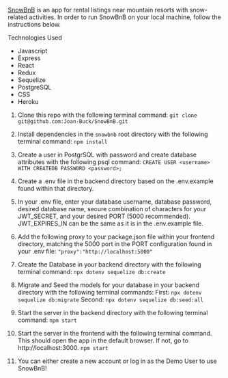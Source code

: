 [SnowBnB](https://snowbnb.herokuapp.com/) is an app for rental listings near mountain resorts with snow-related activities. In order to run SnowBnB on your local machine, follow the instructions below.

Technologies Used
* Javascript
* Express
* React
* Redux
* Sequelize
* PostgreSQL
* CSS
* Heroku

1. Clone this repo with the following terminal command:
    `git clone git@github.com:Joan-Buck/SnowBnB.git`

2. Install dependencies in the `snowbnb` root directory with the following terminal command:
    `npm install`

3. Create a user in PostgrSQL with password and create database attributes with the following psql command:
    `CREATE USER <username> WITH CREATEDB PASSWORD <password>;`

4. Create a .env file in the backend directory based on the .env.example found within that directory.

5. In your .env file, enter your database username, database password, desired database name, secure combination of characters for your JWT_SECRET, and your desired PORT (5000 recommended). JWT_EXPIRES_IN can be the same as it is in the .env.example file.

6. Add the following proxy to your package.json file within your frontend directory, matching the 5000 port in the PORT configuration found in your .env file:
    `"proxy":"http://localhost:5000"`

7. Create the Database in your backend directory with the following terminal command:
    `npx dotenv sequelize db:create`

8. Migrate and Seed the models for your database in your backend directory with the following terminal commands:
   First: `npx dotenv sequelize db:migrate`
   Second: `npx dotenv sequelize db:seed:all`

9. Start the server in the backend directory with the following terminal command:
    `npm start`

10. Start the server in the frontend with the following terminal command. This should open the app in the default browser. If not, go to http://localhost:3000.
    `npm start`

11. You can either create a new account or log in as the Demo User to use SnowBnB!
